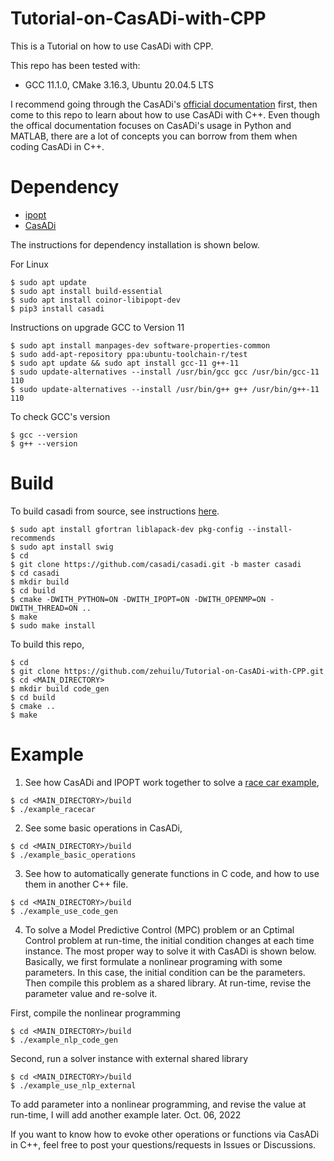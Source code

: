 # Tutorial-on-CasADi-with-CPP
This is a Tutorial on how to use CasADi with CPP.


This repo has been tested with:
* GCC 11.1.0, CMake 3.16.3, Ubuntu 20.04.5 LTS


I recommend going through the CasADi's [official documentation](https://web.casadi.org/docs/) first, then come to this repo to learn about how to use CasADi with C++.
Even though the offical documentation focuses on CasADi's usage in Python and MATLAB, there are a lot of concepts you can borrow from them when coding CasADi in C++.



Dependency
==========

* [ipopt](https://coin-or.github.io/Ipopt/)
* [CasADi](https://web.casadi.org/)


The instructions for dependency installation is shown below.


For Linux
```
$ sudo apt update
$ sudo apt install build-essential
$ sudo apt install coinor-libipopt-dev
$ pip3 install casadi
```


Instructions on upgrade GCC to Version 11
```
$ sudo apt install manpages-dev software-properties-common
$ sudo add-apt-repository ppa:ubuntu-toolchain-r/test
$ sudo apt update && sudo apt install gcc-11 g++-11
$ sudo update-alternatives --install /usr/bin/gcc gcc /usr/bin/gcc-11 110
$ sudo update-alternatives --install /usr/bin/g++ g++ /usr/bin/g++-11 110
```

To check GCC's version
```
$ gcc --version
$ g++ --version
```



Build
=====

To build casadi from source, see instructions [here](https://github.com/casadi/casadi/wiki/InstallationLinux).
```
$ sudo apt install gfortran liblapack-dev pkg-config --install-recommends
$ sudo apt install swig
$ cd
$ git clone https://github.com/casadi/casadi.git -b master casadi
$ cd casadi
$ mkdir build
$ cd build
$ cmake -DWITH_PYTHON=ON -DWITH_IPOPT=ON -DWITH_OPENMP=ON -DWITH_THREAD=ON ..
$ make
$ sudo make install
```


To build this repo,
```
$ cd
$ git clone https://github.com/zehuilu/Tutorial-on-CasADi-with-CPP.git
$ cd <MAIN_DIRECTORY>
$ mkdir build code_gen
$ cd build
$ cmake ..
$ make
```



Example
=======

1. See how CasADi and IPOPT work together to solve a [race car example](https://web.casadi.org/blog/ocp/),
```
$ cd <MAIN_DIRECTORY>/build
$ ./example_racecar
```


2. See some basic operations in CasADi,
```
$ cd <MAIN_DIRECTORY>/build
$ ./example_basic_operations
```


3. See how to automatically generate functions in C code, and how to use them in another C++ file.

```
$ cd <MAIN_DIRECTORY>/build
$ ./example_use_code_gen
```


4. To solve a Model Predictive Control (MPC) problem or an Cptimal Control problem at run-time, the initial condition changes at each time instance. The most proper way to solve it with CasADi is shown below. Basically, we first formulate a nonlinear programing with some parameters. In this case, the initial condition can be the parameters. Then compile this problem as a shared library. At run-time, revise the parameter value and re-solve it.

First, compile the nonlinear programming
```
$ cd <MAIN_DIRECTORY>/build
$ ./example_nlp_code_gen
```

Second, run a solver instance with external shared library
```
$ cd <MAIN_DIRECTORY>/build
$ ./example_use_nlp_external
```

To add parameter into a nonlinear programming, and revise the value at run-time, I will add another example later. Oct. 06, 2022


If you want to know how to evoke other operations or functions via CasADi in C++, feel free to post your questions/requests in Issues or Discussions.
